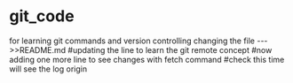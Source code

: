 # git_code
for learning git commands and version controlling
changing the file --->>README.md
#updating the line 
to learn the git remote concept
#now adding one more line to see changes with fetch command
#check
this time will see the log origin 
